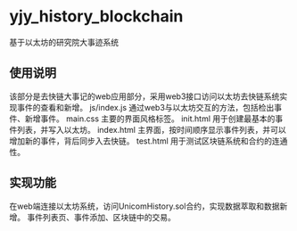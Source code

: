 # yjy_history_blockchain
基于以太坊的研究院大事迹系统
## 使用说明
该部分是去快链大事记的web应用部分，采用web3接口访问以太坊去快链系统实现事件的查看和新增。
js/index.js	通过web3与以太坊交互的方法，包括检出事件、新增事件。
main.css	主要的界面风格标签。
init.html	用于创建最基本的事件列表，并写入以太坊。
index.html	主界面，按时间顺序显示事件列表，并可以增加新的事件，背后同步入去快链。
test.html	用于测试区块链系统和合约的连通性。
## 实现功能
在web端连接以太坊系统，访问UnicomHistory.sol合约，实现数据萃取和数据新增。
事件列表页、事件添加、区块链中的交易。
